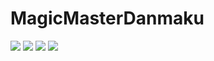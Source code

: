 # MagicMasterDanmaku


<a href="https://raw.githubusercontent.com/freedomstar/MagicMasterDanmaku/master/LICENSE"><img src="https://img.shields.io/badge/license-MIT-blue.svg"></a>
<img src="https://img.shields.io/badge/swift-3.1-yellow.svg">
<img src="https://img.shields.io/badge/pod-v0.0.1-red.svg">
<img src="https://img.shields.io/badge/platform-iOS-green.svg">





